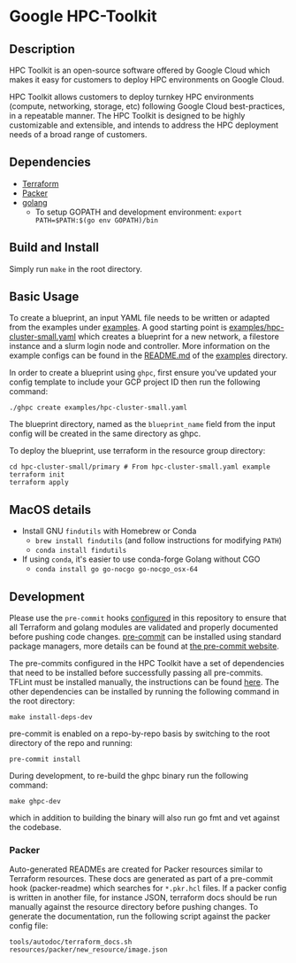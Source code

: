 # Google HPC-Toolkit

## Description
HPC Toolkit is an open-source software offered by Google Cloud which makes it
easy for customers to deploy HPC environments on Google Cloud.

HPC Toolkit allows customers to deploy turnkey HPC environments (compute,
networking, storage, etc) following Google Cloud best-practices, in a repeatable
manner. The HPC Toolkit is designed to be highly customizable and extensible,
and intends to address the HPC deployment needs of a broad range of customers.

## Dependencies
* [Terraform](https://www.terraform.io/downloads.html)
* [Packer](https://www.packer.io/downloads)
* [golang](https://golang.org/doc/install)
  * To setup GOPATH and development environment: `export PATH=$PATH:$(go env GOPATH)/bin`

## Build and Install
Simply run `make` in the root directory.

## Basic Usage
To create a blueprint, an input YAML file needs to be written or adapted from
the examples under [examples](examples/). A good starting point is
[examples/hpc-cluster-small.yaml](examples/hpc-cluster-small.yaml) which creates
a blueprint for a new network, a filestore instance and a slurm login node and
controller. More information on the example configs can be found in the
[README.md](examples/README.md) of the [examples](examples/) directory.

In order to create a blueprint using `ghpc`, first ensure you've updated your
config template to include your GCP project ID then run the following command:

```
./ghpc create examples/hpc-cluster-small.yaml
```

The blueprint directory, named as the `blueprint_name` field from the input
config will be created in the same directory as ghpc.

To deploy the blueprint, use terraform in the resource group directory:
```
cd hpc-cluster-small/primary # From hpc-cluster-small.yaml example
terraform init
terraform apply
```

## MacOS details
* Install GNU `findutils` with Homebrew or Conda
    * `brew install findutils` (and follow instructions for modifying `PATH`)
    * `conda install findutils`
* If using `conda`, it's easier to use conda-forge Golang without CGO
    * `conda install go go-nocgo go-nocgo_osx-64`

## Development
Please use the `pre-commit` hooks [configured](./.pre-commit-config.yaml) in
this repository to ensure that all Terraform and golang modules are validated
and properly documented before pushing code changes.
[pre-commit](https://pre-commit.com/) can be installed using standard package
managers, more details can be found at [the pre-commit website](https://pre-commit.com/).

The pre-commits configured in the HPC Toolkit have a set of
dependencies that need to be installed before successfully passing all
pre-commits. TFLint must be installed manually, the instructions can be found
[here](https://github.com/terraform-linters/tflint#installation). The other
dependencies can be installed by running the following command in the root
directory:

```shell
make install-deps-dev
```

pre-commit is enabled on a repo-by-repo basis by switching to the root
directory of the repo and running:

```shell
pre-commit install
```

During development, to re-build the ghpc binary run the following command:
```
make ghpc-dev
```
which in addition to building the binary will also run go fmt and vet against
the codebase.

### Packer
Auto-generated READMEs are created for Packer resources similar to Terraform
resources. These docs are generated as part of a pre-commit hook (packer-readme)
which searches for `*.pkr.hcl` files. If a packer config is written in another
file, for instance JSON, terraform docs should be run manually against the
resource directory before pushing changes. To generate the documentation, run
the following script against the packer config file:
```
tools/autodoc/terraform_docs.sh resources/packer/new_resource/image.json
```
